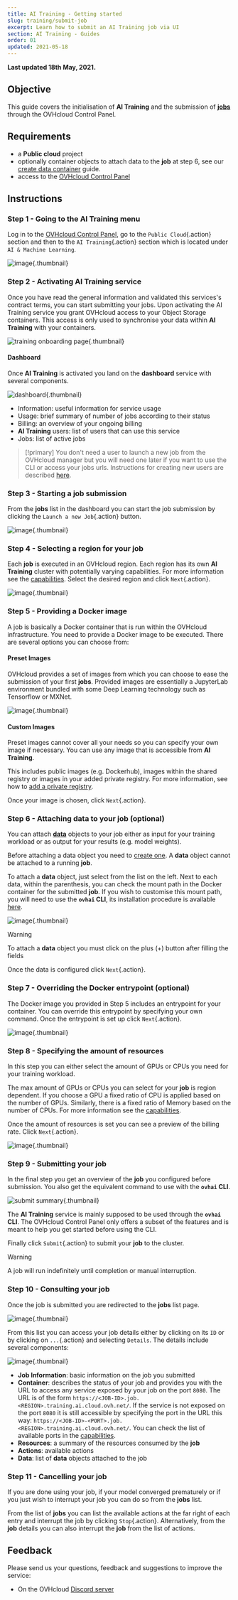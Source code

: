 ```yaml
---
title: AI Training - Getting started
slug: training/submit-job
excerpt: Learn how to submit an AI Training job via UI
section: AI Training - Guides
order: 01
updated: 2021-05-18
---
```


**Last updated 18th May, 2021.**

## Objective

This guide covers the initialisation of **AI Training** and the submission of [**jobs**](https://docs.ovh.com/sg/en/publiccloud/ai/training/jobs) through the OVHcloud Control Panel.

## Requirements

-   a **Public cloud** project
-   optionally container objects to attach data to the **job** at step 6, see our [create data container](https://docs.ovh.com/sg/en/storage/object-storage/pcs/create-container/) guide.
-   access to the [OVHcloud Control Panel](https://ca.ovh.com/auth/?action=gotomanager&from=https://www.ovh.com/sg/&ovhSubsidiary=sg)

## Instructions

### Step 1 - Going to the AI Training menu

Log in to the [OVHcloud Control Panel](https://ca.ovh.com/auth/?action=gotomanager&from=https://www.ovh.com/sg/&ovhSubsidiary=sg), go to the `Public Cloud`{.action} section and then to the `AI Training`{.action} section which is located under `AI & Machine Learning`.

![image](images/00_training_menu.png){.thumbnail}

### Step 2 - Activating AI Training service

Once you have read the general information and validated this services's contract terms, you can start submitting your jobs. Upon activating the AI Training service you grant OVHcloud access to your Object Storage containers. This access is only used to synchronise your data within **AI Training** with your containers.

![training onboarding page](images/01_training_onboarding.png){.thumbnail}

#### Dashboard

Once **AI Training** is activated you land on the **dashboard** service with several components.

![dashboard](images/02_dashboard.png){.thumbnail}

-   Information: useful information for service usage
-   Usage: brief summary of number of jobs according to their status
-   Billing: an overview of your ongoing billing
-   **AI Training** users: list of users that can use this service
-   Jobs: list of active jobs

> [!primary]
> You don't need a user to launch a new job from the OVHcloud manager but you will need one later if you want to use the CLI or access your jobs urls. Instructions for creating new users are described [here](https://docs.ovh.com/sg/en/publiccloud/ai/users).

### Step 3 - Starting a job submission

From the **jobs** list in the dashboard you can start the job submission by clicking the `Launch a new Job`{.action} button.

![image](images/05_dashboard_job_list.png){.thumbnail}

### Step 4 - Selecting a region for your job

Each **job** is executed in an OVHcloud region. Each region has its own **AI Training** cluster with potentially varying capabilities. For more information see the [capabilities](https://docs.ovh.com/sg/en/publiccloud/ai/training/capabilities).
Select the desired region and click `Next`{.action}.

![image](images/06_submit_region.png){.thumbnail}

### Step 5 - Providing a Docker image

A job is basically a Docker container that is run within the OVHcloud infrastructure. You need to provide a Docker image to be executed. There are several options you can choose from:

#### Preset Images

OVHcloud provides a set of images from which you can choose to ease the submission of your first **jobs**. Provided images are essentially a JupyterLab environment bundled with some Deep Learning technology such as Tensorflow or MXNet.

![image](images/08_submit_image.png){.thumbnail}

#### Custom Images

Preset images cannot cover all your needs so you can specify your own image if necessary. You can use any image that is accessible from **AI Training**.

This includes public images (e.g. Dockerhub), images within the shared registry or images in your added private registry. For more information, see how to [add a private registry](https://docs.ovh.com/sg/en/publiccloud/ai/training/add-private-registry).

Once your image is chosen, click `Next`{.action}.

### Step 6 - Attaching data to your job (optional)

You can attach [**data**](https://docs.ovh.com/sg/en/publiccloud/ai/data) objects to your job either as input for your training workload or as output for your results (e.g. model weights).

Before attaching a data object you need to [create one](https://docs.ovh.com/sg/en/publiccloud/ai/data). A **data** object cannot be attached to a running **job**.

To attach a **data** object, just select from the list on the left. Next to each data, within the parenthesis, you can check the mount path in the Docker container for the submitted **job**. If you wish to customise this mount path, you will need to use the **`ovhai` CLI**, its installation procedure is available [here](https://docs.ovh.com/sg/en/publiccloud/ai/cli/install-client).

![image](images/10_submit_data_selected.png){.thumbnail}

> [!warning]
>
> To attach a **data** object you must click on the plus (+) button after filling the fields

Once the data is configured click `Next`{.action}.

### Step 7 - Overriding the Docker entrypoint (optional)

The Docker image you provided in Step 5 includes an entrypoint for your container. You can override this entrypoint by specifying your own command. Once the entrypoint is set up click `Next`{.action}.

![image](images/11_submit_entrypoint.png){.thumbnail}

### Step 8 - Specifying the amount of resources

In this step you can either select the amount of GPUs or CPUs you need for your training workload.

The max amount of GPUs or CPUs you can select for your **job** is region dependent. If you choose a GPU a fixed ratio of CPU is applied based on the number of GPUs. Similarly, there is a fixed ratio of Memory based on the number of CPUs. For more information see the [capabilities](https://docs.ovh.com/sg/en/publiccloud/ai/training/capabilities).

Once the amount of resources is set you can see a preview of the billing rate. Click `Next`{.action}.

![image](images/12_submit_resources.png){.thumbnail}

### Step 9 - Submitting your job

In the final step you get an overview of the **job** you configured before submission. You also get the equivalent command to use with the **`ovhai` CLI**.

![submit summary](images/13_submit_summary.png){.thumbnail}

The **AI Training** service is mainly supposed to be used through the **`ovhai` CLI**. The OVHcloud Control Panel only offers a subset of the features and is meant to help you get started before using the CLI.

Finally click `Submit`{.action} to submit your **job** to the cluster.

> [!warning]
>
> A job will run indefinitely until completion or manual interruption.

### Step 10 - Consulting your job

Once the job is submitted you are redirected to the **jobs** list page.

![image](images/14_jobs_list_actions.png){.thumbnail}

From this list you can access your job details either by clicking on its `ID` or by clicking on `...`{.action} and selecting `Details`. The details include several components:

![image](images/15_jobs_details.png){.thumbnail}

-   **Job Information**: basic information on the job you submitted
-   **Container**: describes the status of your job and provides you with the URL to access any service exposed by your job on the port `8080`. The URL is of the form `https://<JOB-ID>.job.<REGION>.training.ai.cloud.ovh.net/`. If the service is not exposed on the port `8080` it is still accessible by specifying the port in the URL this way: `https://<JOB-ID>-<PORT>.job.<REGION>.training.ai.cloud.ovh.net/`. You can check the list of available ports in the [capabilities](https://docs.ovh.com/sg/en/publiccloud/ai/training/capabilities).
-   **Resources**: a summary of the resources consumed by the **job**
-   **Actions**: available actions
-   **Data**: list of **data** objects attached to the job

### Step 11 - Cancelling your job

If you are done using your job, if your model converged prematurely or if you just wish to interrupt your job you can do so from the **jobs** list.

From the list of **jobs** you can list the available actions at the far right of each entry and interrupt the job by clicking `Stop`{.action}. Alternatively, from the **job** details you can also interrupt the **job** from the list of actions.

## Feedback

Please send us your questions, feedback and suggestions to improve the service:

- On the OVHcloud [Discord server](https://discord.com/invite/vXVurFfwe9)
